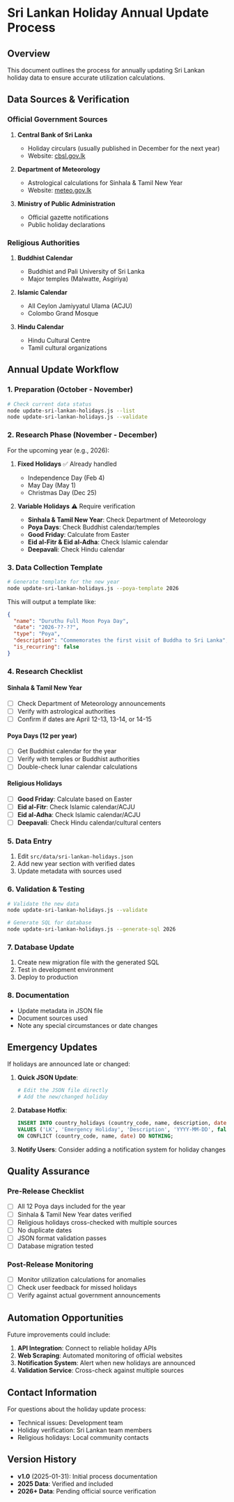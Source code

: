 # Sri Lankan Holiday Annual Update Process

## Overview
This document outlines the process for annually updating Sri Lankan holiday data to ensure accurate utilization calculations.

## Data Sources & Verification

### Official Government Sources
1. **Central Bank of Sri Lanka**
   - Holiday circulars (usually published in December for the next year)
   - Website: [cbsl.gov.lk](https://www.cbsl.gov.lk)

2. **Department of Meteorology**
   - Astrological calculations for Sinhala & Tamil New Year
   - Website: [meteo.gov.lk](http://www.meteo.gov.lk)

3. **Ministry of Public Administration**
   - Official gazette notifications
   - Public holiday declarations

### Religious Authorities
1. **Buddhist Calendar**
   - Buddhist and Pali University of Sri Lanka
   - Major temples (Malwatte, Asgiriya)

2. **Islamic Calendar**
   - All Ceylon Jamiyyatul Ulama (ACJU)
   - Colombo Grand Mosque

3. **Hindu Calendar**
   - Hindu Cultural Centre
   - Tamil cultural organizations

## Annual Update Workflow

### 1. Preparation (October - November)
```bash
# Check current data status
node update-sri-lankan-holidays.js --list
node update-sri-lankan-holidays.js --validate
```

### 2. Research Phase (November - December)
For the upcoming year (e.g., 2026):

1. **Fixed Holidays** ✅ Already handled
   - Independence Day (Feb 4)
   - May Day (May 1) 
   - Christmas Day (Dec 25)

2. **Variable Holidays** ⚠️ Require verification
   - **Sinhala & Tamil New Year**: Check Department of Meteorology
   - **Poya Days**: Check Buddhist calendar/temples
   - **Good Friday**: Calculate from Easter
   - **Eid al-Fitr & Eid al-Adha**: Check Islamic calendar
   - **Deepavali**: Check Hindu calendar

### 3. Data Collection Template
```bash
# Generate template for the new year
node update-sri-lankan-holidays.js --poya-template 2026
```

This will output a template like:
```json
{
  "name": "Duruthu Full Moon Poya Day",
  "date": "2026-??-??",
  "type": "Poya",
  "description": "Commemorates the first visit of Buddha to Sri Lanka",
  "is_recurring": false
}
```

### 4. Research Checklist

#### Sinhala & Tamil New Year
- [ ] Check Department of Meteorology announcements
- [ ] Verify with astrological authorities
- [ ] Confirm if dates are April 12-13, 13-14, or 14-15

#### Poya Days (12 per year)
- [ ] Get Buddhist calendar for the year
- [ ] Verify with temples or Buddhist authorities
- [ ] Double-check lunar calendar calculations

#### Religious Holidays
- [ ] **Good Friday**: Calculate based on Easter
- [ ] **Eid al-Fitr**: Check Islamic calendar/ACJU
- [ ] **Eid al-Adha**: Check Islamic calendar/ACJU  
- [ ] **Deepavali**: Check Hindu calendar/cultural centers

### 5. Data Entry
1. Edit `src/data/sri-lankan-holidays.json`
2. Add new year section with verified dates
3. Update metadata with sources used

### 6. Validation & Testing
```bash
# Validate the new data
node update-sri-lankan-holidays.js --validate

# Generate SQL for database
node update-sri-lankan-holidays.js --generate-sql 2026
```

### 7. Database Update
1. Create new migration file with the generated SQL
2. Test in development environment
3. Deploy to production

### 8. Documentation
- Update metadata in JSON file
- Document sources used
- Note any special circumstances or date changes

## Emergency Updates

If holidays are announced late or changed:

1. **Quick JSON Update**:
   ```bash
   # Edit the JSON file directly
   # Add the new/changed holiday
   ```

2. **Database Hotfix**:
   ```sql
   INSERT INTO country_holidays (country_code, name, description, date, is_recurring)
   VALUES ('LK', 'Emergency Holiday', 'Description', 'YYYY-MM-DD', false)
   ON CONFLICT (country_code, name, date) DO NOTHING;
   ```

3. **Notify Users**: Consider adding a notification system for holiday changes

## Quality Assurance

### Pre-Release Checklist
- [ ] All 12 Poya days included for the year
- [ ] Sinhala & Tamil New Year dates verified
- [ ] Religious holidays cross-checked with multiple sources
- [ ] No duplicate dates
- [ ] JSON format validation passes
- [ ] Database migration tested

### Post-Release Monitoring
- [ ] Monitor utilization calculations for anomalies
- [ ] Check user feedback for missed holidays
- [ ] Verify against actual government announcements

## Automation Opportunities

Future improvements could include:
1. **API Integration**: Connect to reliable holiday APIs
2. **Web Scraping**: Automated monitoring of official websites
3. **Notification System**: Alert when new holidays are announced
4. **Validation Service**: Cross-check against multiple sources

## Contact Information

For questions about the holiday update process:
- Technical issues: Development team
- Holiday verification: Sri Lankan team members
- Religious holidays: Local community contacts

## Version History

- **v1.0** (2025-01-31): Initial process documentation
- **2025 Data**: Verified and included
- **2026+ Data**: Pending official source verification
